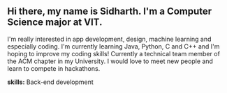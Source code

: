 ## Hi there, my name is Sidharth. I'm a Computer Science major at VIT.
I'm really interested in app development, design, machine learning and especially coding. I'm currently learning Java, Python, C and C++ and I'm hoping to improve my coding skills!
Currently a technical team member of the ACM chapter in my University.
I would love to meet new people and learn to compete in hackathons.

**skills:**
Back-end development


<!--
**isitsid05/isitsid05** is a ✨ _special_ ✨ repository because its `README.md` (this file) appears on your GitHub profile.

Here are some ideas to get you started:

- 🔭 I’m currently working on ...
- 🌱 I’m currently learning ...
- 👯 I’m looking to collaborate on ...
- 🤔 I’m looking for help with ...
- 💬 Ask me about ...
- 📫 How to reach me: ...
- 😄 Pronouns: ...
- ⚡ Fun fact: ...
-->
